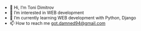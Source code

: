 - 👋 Hi, I’m Toni Dimitrov
- 👀 I’m interested in WEB development
- 🌱 I’m currently learning WEB development with Python, Django
- 📫 How to reach me got.damned94@gmail.com

<!---
Tonny940/Tonny940 is a ✨ special ✨ repository because its `README.md` (this file) appears on your GitHub profile.
You can click the Preview link to take a look at your changes.
--->
